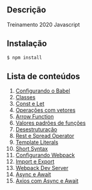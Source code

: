 ## Descrição

Treinamento 2020 Javascript 

## Instalação
``` bash
$ npm install
```

## Lista de conteúdos

1. [Configurando o Babel](https://github.com/andresilvadev/treinamento-js/commit/caf8b55697fb014028c6fbb48537c00e33308c9b)
2. [Classes](https://github.com/andresilvadev/treinamento-js/commit/90ee2102d0359819819229bf78a8e8479a1caa6f)
3. [Const e Let](https://github.com/andresilvadev/treinamento-js/commit/35c6b75800779bf27c40b65c2b5bc64afdc75128)
4. [Operações com vetores](https://github.com/andresilvadev/treinamento-js/commit/2516ee5064c8b5026c39ade12be4279f6933adab)
5. [Arrow Function](https://github.com/andresilvadev/treinamento-js/commit/ac2455f8aa67abb8491699ef78efb44c84c4eda5)
6. [Valores padrões de funções](https://github.com/andresilvadev/treinamento-js/commit/980fc97dc36ffd91332585fd7b6507700846c600)
7. [Desestruturação](https://github.com/andresilvadev/treinamento-js/commit/a9a29efde7edd7b3fea0767b606a626a0357ba99)
8. [Rest e Spread Operator](https://github.com/andresilvadev/treinamento-js/commit/7173f585ace4781c9099107957acfdf1e0e61b6a)
9. [Template Literals](https://github.com/andresilvadev/treinamento-js/commit/54bd301bc6c0e25e2bd1ea213260cbdc3db0fd4f)
10. [Short Syntax](https://github.com/andresilvadev/treinamento-js/commit/471c60ac1ec6f2a0666b9e6d58daec61e32190f8)
11. [Configurando Webpack](https://github.com/andresilvadev/treinamento-js/commit/6f1401e0888dfc189d8477c5e82e9f6d9e1adae9)
12. [Import e Export](https://github.com/andresilvadev/treinamento-js/commit/e0d4ed723d5215b83c6e3b97d58bb44c1b487915)
13. [Webpack Dev Server](https://github.com/andresilvadev/treinamento-js/commit/573ac8ce44745f97c5ffdb1071cddad0c311429f)
14. [Async e Await](https://github.com/andresilvadev/treinamento-js/commit/762d540606b2286e791de1eaf6e85b086f906fef)
15. [Axios com Async e Await](https://github.com/andresilvadev/treinamento-js/commit/71c7bf2282e236fcd821e559612a9bcc012fac06)